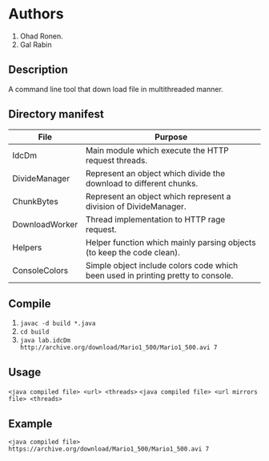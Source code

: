 # Authors
1. Ohad Ronen.
2. Gal Rabin

## Description
A command line tool that down load file in multithreaded manner.

## Directory manifest
| File | Purpose |
| --- | --- |
| IdcDm | Main module which execute the HTTP request threads. |
| DivideManager | Represent an object which divide the download to different chunks. |
| ChunkBytes | Represent an object which represent a division of DivideManager. |
| DownloadWorker | Thread implementation to HTTP rage request. |
| Helpers | Helper function which mainly parsing objects (to keep the code clean). |
| ConsoleColors | Simple object include colors code which been used in printing pretty to console. |

## Compile
1. `javac -d build *.java `
2. `cd build`
3. `java lab.idcDm http://archive.org/download/Mario1_500/Mario1_500.avi 7`

## Usage
`<java compiled file> <url> <threads>`
`<java compiled file> <url mirrors file> <threads>`

## Example
`<java compiled file> https://archive.org/download/Mario1_500/Mario1_500.avi 7`